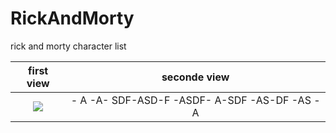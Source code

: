 # RickAndMorty
rick and morty character list

<!-- ![](https://i.ibb.co/hZtZ22r/Simulator-Screen-Shot-i-Phone-13-2022-05-01-at-21-35-44.png=200x200) -->

first view                 |  seconde view             
:-------------------------:|:-------------------------:
![](https://i.ibb.co/3SR0Rr7/Simulator-Screen-Shot-i-Phone-13-2022-05-01-at-21-35-40.png)  | - A -A- SDF-ASD-F -ASDF- A-SDF -AS-DF -AS -A

